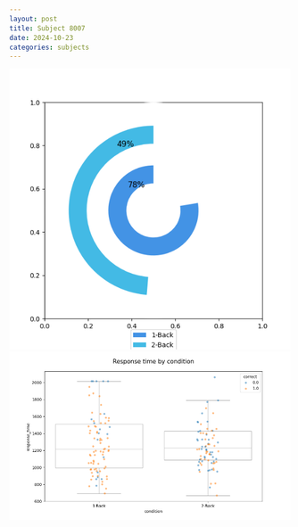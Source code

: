 ```yaml
---
layout: post
title: Subject 8007
date: 2024-10-23
categories: subjects
---
```


![](data/8007/run-22/8007_accuracy_by_condition.png)
![](data/8007/run-22/8007_response_time_by_condition.png)
